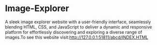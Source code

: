 # Image-Explorer
A sleek image explorer website with a user-friendly interface, seamlessly blending HTML, CSS, and JavaScript to deliver a dynamic and responsive platform for effortlessly discovering and exploring a diverse range of images.To see this website visit:http://127.0.0.1:51811/abcd/INDEX.HTML
